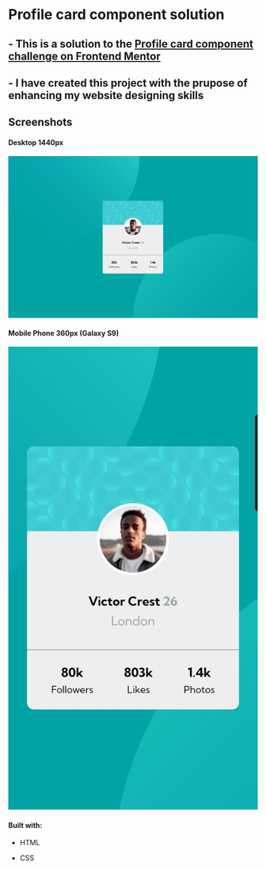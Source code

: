 # Profile card component solution

## - This is a solution to the [Profile card component challenge on Frontend Mentor](https://www.frontendmentor.io/challenges/profile-card-component-cfArpWshJ)

## - I have created this project with the prupose of enhancing my website designing skills

## Screenshots

#### Desktop 1440px

![](./screenshots/Desktop_1440px.PNG)

#### Mobile Phone 360px (Galaxy S9)

![](./screenshots/S9_Website_Screenshot.jpeg)

#### Built with:

- HTML

- CSS
